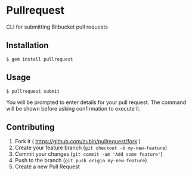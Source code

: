 # Pullrequest

CLI for submitting Bitbucket pull requests

## Installation

    $ gem install pullrequest

## Usage

    $ pullrequest submit

You will be prompted to enter details for your pull request.
The command will be shown before asking confirmation to execute it.

## Contributing

1. Fork it ( https://github.com/zubin/pullrequest/fork )
2. Create your feature branch (`git checkout -b my-new-feature`)
3. Commit your changes (`git commit -am 'Add some feature'`)
4. Push to the branch (`git push origin my-new-feature`)
5. Create a new Pull Request
